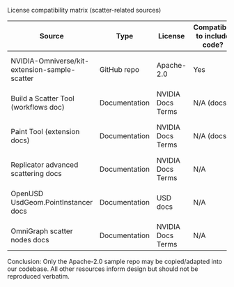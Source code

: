 License compatibility matrix (scatter-related sources)

| Source | Type | License | Compatible to include code? | Notes |
|---|---|---|---|---|
| NVIDIA-Omniverse/kit-extension-sample-scatter | GitHub repo | Apache-2.0 | Yes | Preserve headers/NOTICE; attribution in our extension. |
| Build a Scatter Tool (workflows doc) | Documentation | NVIDIA Docs Terms | N/A (docs) | Use concepts; avoid copying large text/assets. |
| Paint Tool (extension docs) | Documentation | NVIDIA Docs Terms | N/A (docs) | Use UX ideas; implementation not open-sourced. |
| Replicator advanced scattering docs | Documentation | NVIDIA Docs Terms | N/A | Algorithmic guidance only. |
| OpenUSD UsdGeom.PointInstancer docs | Documentation | USD docs | N/A | API reference; USD source under BSD-3-Clause. |
| OmniGraph scatter nodes docs | Documentation | NVIDIA Docs Terms | N/A | Not copying binaries; concepts only. |

Conclusion: Only the Apache-2.0 sample repo may be copied/adapted into our codebase. All other resources inform design but should not be reproduced verbatim.

